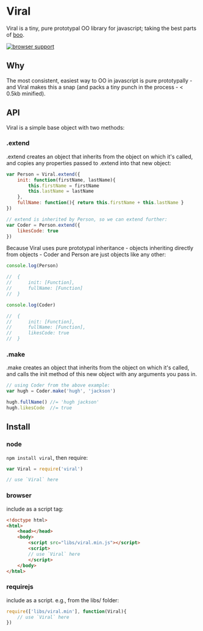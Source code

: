 # Viral

Viral is a tiny, pure prototypal OO library for javascript; taking the best parts of [boo](https://github.com/killdream/boo).

[![browser support](https://ci.testling.com/hughfdjackson/viral.png)](https://ci.testling.com/hughfdjackson/viral)

## Why

The most consistent, easiest way to OO in javascript is pure prototypally - and Viral makes this a snap (and packs a tiny punch in the process - < 0.5kb minified).

## API

Viral is a simple base object with two methods:

### .extend

.extend creates an object that inherits from the object on which it's called, and copies any
properties passed to .extend into that new object:

```javascript
var Person = Viral.extend({
	init: function(firstName, lastName){
		this.firstName = firstName
		this.lastName = lastName
	},
	fullName: function(){ return this.firstName + this.lastName }
})

// extend is inherited by Person, so we can extend further:
var Coder = Person.extend({
	likesCode: true
})
```

Because Viral uses pure prototypal inheritance - objects inheriting directly from objects - Coder and Person are just objects like any other:

```javascript
console.log(Person)

//  {
//  	init: [Function],
//  	fullName: [Function]
//  }

console.log(Coder)

//  {
//  	init: [Function],
//  	fullName: [Function],
//  	likesCode: true
//  }
```

### .make

.make creates an object that inherits from the object on which it's called, and calls the init method
of this new object with any arguments you pass in.


```javascript
// using Coder from the above example:
var hugh = Coder.make('hugh', 'jackson')

hugh.fullName() //= 'hugh jackson'
hugh.likesCode  //= true
```

## Install

### node

`npm install viral`, then require:

```javascript
var Viral = require('viral')

// use `Viral` here
```

### browser

include as a script tag:

```html
<!doctype html>
<html>
	<head></head>
	<body>
		<script src="libs/viral.min.js"></script>
		<script>
		// use `Viral` here
		</script>
	</body>
</html>
```

### requirejs

include as a script.  e.g., from the libs/ folder:

```javascript
require(['libs/viral.min'], function(Viral){
	// use `Viral` here
})
```
